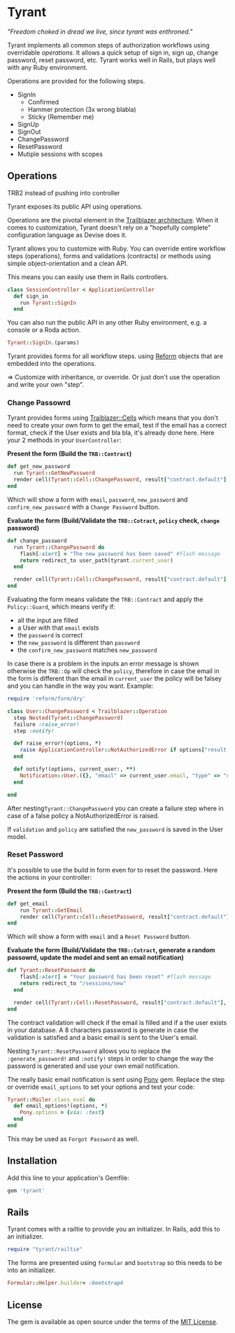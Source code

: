 # Tyrant

_"Freedom choked in dread we live, since tyrant was enthroned."_

Tyrant implements all common steps of authorization workflows using overridable _operations_. It allows a quick setup of sign in, sign up, change password, reset password, etc. Tyrant works well in Rails, but plays well with any Ruby environment.

Operations are provided for the following steps.

* SignIn
  * Confirmed
  * Hammer protection (3x wrong blabla)
  * Sticky (Remember me)
* SignUp
* SignOut
* ChangePassword
* ResetPassword
* Mutiple sessions with scopes

## Operations

TRB2 instead of pushing into controller


Tyrant exposes its public API using operations.

Operations are the pivotal element in the [Trailblazer architecture](https://github.com/apotonick/trailblazer). When it comes to customization, Tyrant doesn't rely on a "hopefully complete" configuration language as Devise does it.

Tyrant allows you to customize with Ruby. You can override entire workflow steps (operations), forms and validations (contracts) or methods using simple object-orientation and a clean API.


This means you can easily use them in Rails controllers.

```ruby
class SessionController < ApplicationController
  def sign_in
    run Tyrant::SignIn
  end
```

You can also run the public API in any other Ruby environment, e.g. a console or a Roda action.

```ruby
Tyrant::SignIn.(params)
```

Tyrant provides forms for all workflow steps. using [Reform](https://github.com/apotonick/reform) objects that are embedded into the operations.


=> Customize with inheritance, or override. Or just don't use the operation and write your own "step".

### Change Passowrd

Tyrant provides forms using [Traiblazer::Cells](https://github.com/trailblazer/cells) which means that you don't need to create your own form to get the email, test if the email has a correct format, check if the User exists and bla bla, it's already done here.
Here your 2 methods in your `UserController`:

**Present the form (Build the `TRB::Contract`)**
```ruby
def get_new_password
  run Tyrant::GetNewPassword
  render cell(Tyrant::Cell::ChangePassword, result["contract.default"], context: {"current_user" => User}, layout: Your::Cell::Layout)
end
```
Which will show a form with `email`, `password`, `new_password` and `confirm_new_password` with a `Change Password` button.

**Evaluate the form (Build/Validate the `TRB::Cotract`, `policy` check, `change` password)**
```ruby
def change_password
  run Tyrant::ChangePassword do
    flash[:alert] = "The new password has been saved" #flash message
    return redirect_to user_path(tyrant.current_user)
  end

  render cell(Tyrant::Cell::ChangePassword, result["contract.default"], context: {"current_user" => User}, layout: Your::Cell::Layout)
end
```

Evaluating the form means validate the `TRB::Contract` and apply the `Policy::Guard`, which means verify if:

* all the input are filled
* a User with that `email` exists
* the `password` is correct
* the `new_password` is different than `password`
* the `confirm_new_password` matches `new_password`

In case there is a problem in the inputs an error message is shown otherwise the `TRB::Op` will check the `policy`, therefore in case the email in the form is different than the email in `current_user` the policy will be falsey and you can handle in the way you want. Example:

```ruby
require 'reform/form/dry' 

class User::ChangePassword < Trailblazer::Operation
  step Nested(Tyrant::ChangePassword)
  failure :raise_error!
  step :notify!

  def raise_error!(options, *)
    raise ApplicationController::NotAuthorizedError if options["result.policy.default"].failure?
  end

  def notify!(options, current_user:, **)
    Notification::User.({}, "email" => current_user.email, "type" => "change_password")
  end

end
```
After nesting`Tyrant::ChangePassword` you can create a failure step where in case of a false policy a NotAuthorizedError is raised.

If `validation` and `policy` are satisfied the `new_password` is saved in the User model.

### Reset Password

It's possible to use the build in form even for to reset the password. Here the actions in your controller:

**Present the form (Build the `TRB::Contract`)**
```ruby
def get_email
    run Tyrant::GetEmail
    render cell(Tyrant::Cell::ResetPassword, result["contract.default"], context: {"current_user" => User}, layout: Your::Cell::Layout)
end
```
Which will show a form with `email` and a `Reset Password` button.

**Evaluate the form (Build/Validate the `TRB::Cotract`, generate a random passowrd, update the model and sent an email notification)**
```ruby
def Tyrant::ResetPassword do 
    flash[:alert] = "Your password has been reset" #flash message
    return redirect_to "/sessions/new"
  end

  render cell(Tyrant::Cell::ResetPassword, result["contract.default"], context: {"current_user" => User}, layout: Your::Cell::Layout)
end
```

The contract validation will check if the email is filled and if a the user exists in your database.
A 8 characters password is generate in case the validation is satisfied and a basic email is sent to the User's email.

Nesting `Tyrant::ResetPassword` allows you to replace the `:generate_password!` and `:notify!` steps in order to change the way the password is generated and use your own email notification.

The really basic email notification is sent using [Pony](https://github.com/benprew/pony) gem.
Replace the step or override `email_options` to set your options and test your code:
```ruby
Tyrant::Mailer.class_eval do 
  def email_options!(options, *)
    Pony.options = {via: :test}
  end  
end
```

This may be used as `Forgot Password` as well.

## Installation

Add this line to your application's Gemfile:

```ruby
gem 'tyrant'
```

## Rails

Tyrant comes with a railtie to provide you an initializer. In Rails, add this to an initializer.

```ruby
require "tyrant/railtie"
```

The forms are presented using `formular` and `bootstrap` so this needs to be into an initializer.

```ruby
Formular::Helper.builder= :bootstrap4
```

## License

The gem is available as open source under the terms of the [MIT License](http://opensource.org/licenses/MIT).

